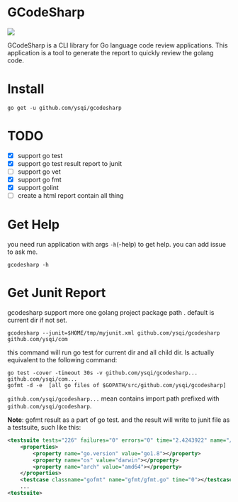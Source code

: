 # GCodeSharp

![](https://api.travis-ci.org/ysqi/gcodesharp.svg?branch=master)

GCodeSharp is a CLI library for Go language code review applications.
This application is a tool to generate the report to quickly review the golang code.

# Install
```shell
go get -u github.com/ysqi/gcodesharp
```

# TODO

- [x] support go test
- [x] support go test result report to junit
- [ ] support go vet
- [x] support go fmt
- [x] support golint
- [ ] create a html report contain all thing

# Get Help
you need run application with args `-h`(-help) to get help.
you can add issue to ask me.
```shell
gcodesharp -h
```

# Get Junit Report

gcodesharp support more one golang project package path . default is current dir if not set.

```shell
gcodesharp --junit=$HOME/tmp/myjunit.xml github.com/ysqi/gcodesharp github.com/ysqi/com
```
this command will run go test for current dir and all child dir. Is actually equivalent to the following command:
```shell
go test -cover -timeout 30s -v github.com/ysqi/gcodesharp... github.com/ysqi/com...
gofmt -d -e  [all go files of $GOPATH/src/github.com/ysqi/gcodesharp]
```
`github.com/ysqi/gcodesharp...` mean contains import path prefixed with `github.com/ysqi/gcodesharp`.

**Note**: gofmt result as a part of go test. and the result will write to junit file as a testsuite, such like this:
```xml
<testsuite tests="226" failures="0" errors="0" time="2.4243922" name="/usr/local/go/bin/gofmt" timestamp="2017-10-08T23:39:45">
	<properties>
		<property name="go.version" value="go1.8"></property>
		<property name="os" value="darwin"></property>
		<property name="arch" value="amd64"></property>
	</properties>
	<testcase classname="gofmt" name="gfmt/gfmt.go" time="0"></testcase>
	...
<testsuite>
```